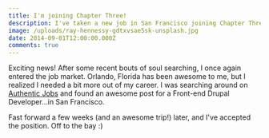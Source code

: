 ```yaml
---
title: I'm joining Chapter Three!
description: I've taken a new job in San Francisco joining Chapter Three
image: /uploads/ray-hennessy-gdtxvsae5sk-unsplash.jpg
date: 2014-09-01T12:00:00.000Z
comments: true
---
```


Exciting news! After some recent bouts of soul searching, I once again entered the job market. Orlando, Florida has been awesome to me, but I realized I needed a bit more out of my career. I was searching around on [Authentic Jobs](http://authenticjobs.com) and found an awesome post for a Front-end Drupal Developer...in San Francisco.

Fast forward a few weeks (and an awesome trip!) later, and I've accepted the position. Off to the bay :)
